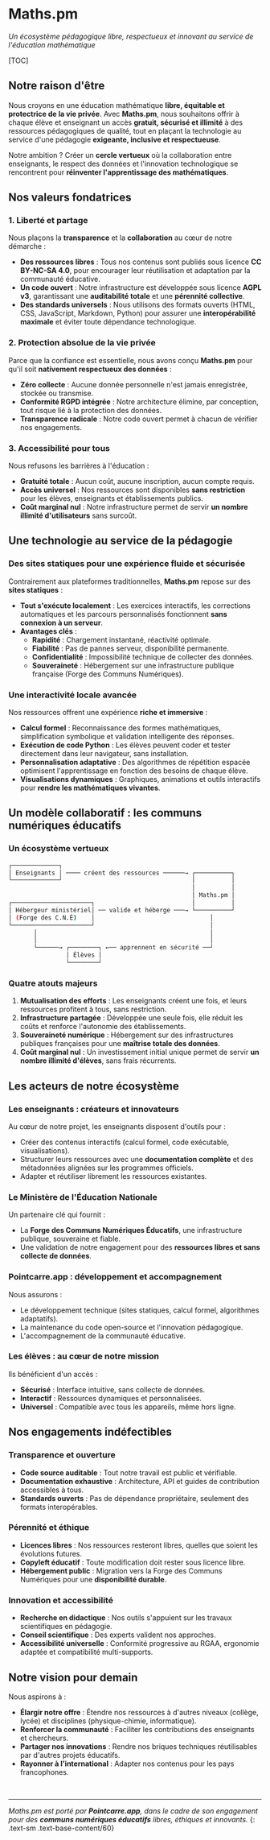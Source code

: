 # Maths.pm

*Un écosystème pédagogique libre, respectueux et innovant au service de l'éducation mathématique*

[TOC]

## Notre raison d'être

Nous croyons en une éducation mathématique **libre, équitable et protectrice de la vie privée**. Avec **Maths.pm**, nous souhaitons offrir à chaque élève et enseignant un accès **gratuit, sécurisé et illimité** à des ressources pédagogiques de qualité, tout en plaçant la technologie au service d'une pédagogie **exigeante, inclusive et respectueuse**.

Notre ambition ? Créer un **cercle vertueux** où la collaboration entre enseignants, le respect des données et l'innovation technologique se rencontrent pour **réinventer l'apprentissage des mathématiques**.


## Nos valeurs fondatrices

### 1. Liberté et partage

Nous plaçons la **transparence** et la **collaboration** au cœur de notre démarche :
- **Des ressources libres** : Tous nos contenus sont publiés sous licence **CC BY-NC-SA 4.0**, pour encourager leur réutilisation et adaptation par la communauté éducative.
- **Un code ouvert** : Notre infrastructure est développée sous licence **AGPL v3**, garantissant une **auditabilité totale** et une **pérennité collective**.
- **Des standards universels** : Nous utilisons des formats ouverts (HTML, CSS, JavaScript, Markdown, Python) pour assurer une **interopérabilité maximale** et éviter toute dépendance technologique.

### 2. Protection absolue de la vie privée

Parce que la confiance est essentielle, nous avons conçu **Maths.pm** pour qu'il soit **nativement respectueux des données** :
- **Zéro collecte** : Aucune donnée personnelle n'est jamais enregistrée, stockée ou transmise.
- **Conformité RGPD intégrée** : Notre architecture élimine, par conception, tout risque lié à la protection des données.
- **Transparence radicale** : Notre code ouvert permet à chacun de vérifier nos engagements.

### 3. Accessibilité pour tous

Nous refusons les barrières à l'éducation :
- **Gratuité totale** : Aucun coût, aucune inscription, aucun compte requis.
- **Accès universel** : Nos ressources sont disponibles **sans restriction** pour les élèves, enseignants et établissements publics.
- **Coût marginal nul** : Notre infrastructure permet de servir **un nombre illimité d'utilisateurs** sans surcoût.


## Une technologie au service de la pédagogie

### Des sites statiques pour une expérience fluide et sécurisée

Contrairement aux plateformes traditionnelles, **Maths.pm** repose sur des **sites statiques** :
- **Tout s'exécute localement** : Les exercices interactifs, les corrections automatiques et les parcours personnalisés fonctionnent **sans connexion à un serveur**.
- **Avantages clés** :
  - **Rapidité** : Chargement instantané, réactivité optimale.
  - **Fiabilité** : Pas de pannes serveur, disponibilité permanente.
  - **Confidentialité** : Impossibilité technique de collecter des données.
  - **Souveraineté** : Hébergement sur une infrastructure publique française (Forge des Communs Numériques).

### Une interactivité locale avancée

Nos ressources offrent une expérience **riche et immersive** :
- **Calcul formel** : Reconnaissance des formes mathématiques, simplification symbolique et validation intelligente des réponses.
- **Exécution de code Python** : Les élèves peuvent coder et tester directement dans leur navigateur, sans installation.
- **Personnalisation adaptative** : Des algorithmes de répétition espacée optimisent l'apprentissage en fonction des besoins de chaque élève.
- **Visualisations dynamiques** : Graphiques, animations et outils interactifs pour **rendre les mathématiques vivantes**.


## Un modèle collaboratif : les communs numériques éducatifs

### Un écosystème vertueux


```bash
┌─────────────┐
│ Enseignants │ ──── créent des ressources ──────→ ┌──────────┐
└─────────────┘                                    │          │
                                                   │          │
                                                   │ Maths.pm │
┌──────────────────────┐                           │          │
│ Hébergeur ministériel│ ── valide et héberge ───→ └──────────┘
│ (Forge des C.N.É)    │                                │
└──────────────────────┘                                │
       │                                                │
       │                                                │
       └──────→ ┌────────┐ ←── apprennent en sécurité ──┘
                │ Élèves │
                └────────┘
```
### Quatre atouts majeurs

1. **Mutualisation des efforts** : Les enseignants créent une fois, et leurs ressources profitent à tous, sans restriction.
2. **Infrastructure partagée** : Développée une seule fois, elle réduit les coûts et renforce l'autonomie des établissements.
3. **Souveraineté numérique** : Hébergement sur des infrastructures publiques françaises pour une **maîtrise totale des données**.
4. **Coût marginal nul** : Un investissement initial unique permet de servir **un nombre illimité d'élèves**, sans frais récurrents.


## Les acteurs de notre écosystème

### Les enseignants : créateurs et innovateurs

Au cœur de notre projet, les enseignants disposent d'outils pour :
- Créer des contenus interactifs (calcul formel, code exécutable, visualisations).
- Structurer leurs ressources avec une **documentation complète** et des métadonnées alignées sur les programmes officiels.
- Adapter et réutiliser librement les ressources existantes.

### Le Ministère de l'Éducation Nationale

Un partenaire clé qui fournit :
- La **Forge des Communs Numériques Éducatifs**, une infrastructure publique, souveraine et fiable.
- Une validation de notre engagement pour des **ressources libres et sans collecte de données**.

### Pointcarre.app : développement et accompagnement

Nous assurons :
- Le développement technique (sites statiques, calcul formel, algorithmes adaptatifs).
- La maintenance du code open-source et l'innovation pédagogique.
- L'accompagnement de la communauté éducative.

### Les élèves : au cœur de notre mission

Ils bénéficient d'un accès :
- **Sécurisé** : Interface intuitive, sans collecte de données.
- **Interactif** : Ressources dynamiques et personnalisées.
- **Universel** : Compatible avec tous les appareils, même hors ligne.


## Nos engagements indéfectibles

### Transparence et ouverture

- **Code source auditable** : Tout notre travail est public et vérifiable.
- **Documentation exhaustive** : Architecture, API et guides de contribution accessibles à tous.
- **Standards ouverts** : Pas de dépendance propriétaire, seulement des formats interopérables.

### Pérennité et éthique

- **Licences libres** : Nos ressources resteront libres, quelles que soient les évolutions futures.
- **Copyleft éducatif** : Toute modification doit rester sous licence libre.
- **Hébergement public** : Migration vers la Forge des Communs Numériques pour une **disponibilité durable**.

### Innovation et accessibilité

- **Recherche en didactique** : Nos outils s'appuient sur les travaux scientifiques en pédagogie.
- **Conseil scientifique** : Des experts valident nos approches.
- **Accessibilité universelle** : Conformité progressive au RGAA, ergonomie adaptée et compatibilité multi-supports.


## Notre vision pour demain

Nous aspirons à :
- **Élargir notre offre** : Étendre nos ressources à d'autres niveaux (collège, lycée) et disciplines (physique-chimie, informatique).
- **Renforcer la communauté** : Faciliter les contributions des enseignants et chercheurs.
- **Partager nos innovations** : Rendre nos briques techniques réutilisables par d'autres projets éducatifs.
- **Rayonner à l'international** : Adapter nos contenus pour les pays francophones.

&nbsp;

---

*Maths.pm est porté par **Pointcarre.app**, dans le cadre de son engagement pour des **communs numériques éducatifs** libres, éthiques et innovants.*
{: .text-sm .text-base-content/60}

